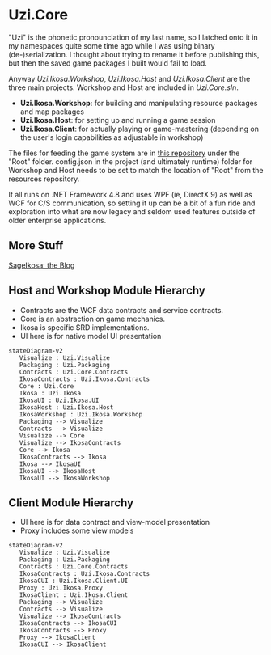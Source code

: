# Uzi.Core
"Uzi" is the phonetic pronounciation of my last name, so I latched onto it in my namespaces quite some time ago while I was using binary (de-)serialization. 
I thought about trying to rename it before publishing this, but then the saved game packages I built would fail to load.

Anyway _Uzi.Ikosa.Workshop_, _Uzi.Ikosa.Host_ and _Uzi.Ikosa.Client_ are the three main projects.
Workshop and Host are included in _Uzi.Core.sln_.
- __Uzi.Ikosa.Workshop__: for building and manipulating resource packages and map packages
- __Uzi.Ikosa.Host__: for setting up and running a game session
- __Uzi.Ikosa.Client__: for actually playing or game-mastering (depending on the user's login capabilities as adjustable in workshop)

The files for feeding the game system are in [this repository](https://github.com/sageikosa/Ikosa35ResourcesRoot) under the "Root" folder.
config.json in the project (and ultimately runtime) folder for Workshop and Host needs to be set to match the location of "Root" from the resources repository.

It all runs on .NET Framework 4.8 and uses WPF (ie, DirectX 9) as well as WCF for C/S communication, so setting it up can be a bit of a fun ride and exploration
into what are now legacy and seldom used features outside of older enterprise applications.

## More Stuff
[SageIkosa: the Blog](https://sageikosa.guildsmanship.com/)

## Host and Workshop Module Hierarchy
- Contracts are the WCF data contracts and service contracts.
- Core is an abstraction on game mechanics.
- Ikosa is specific SRD implementations.
- UI here is for native model UI presentation

``` mermaid
stateDiagram-v2
   Visualize : Uzi.Visualize
   Packaging : Uzi.Packaging
   Contracts : Uzi.Core.Contracts
   IkosaContracts : Uzi.Ikosa.Contracts
   Core : Uzi.Core
   Ikosa : Uzi.Ikosa
   IkosaUI : Uzi.Ikosa.UI
   IkosaHost : Uzi.Ikosa.Host
   IkosaWorkshop : Uzi.Ikosa.Workshop
   Packaging --> Visualize
   Contracts --> Visualize
   Visualize --> Core
   Visualize --> IkosaContracts
   Core --> Ikosa
   IkosaContracts --> Ikosa
   Ikosa --> IkosaUI
   IkosaUI --> IkosaHost
   IkosaUI --> IkosaWorkshop
```

## Client Module Hierarchy
- UI here is for data contract and view-model presentation
- Proxy includes some view models

``` mermaid
stateDiagram-v2
   Visualize : Uzi.Visualize
   Packaging : Uzi.Packaging
   Contracts : Uzi.Core.Contracts
   IkosaContracts : Uzi.Ikosa.Contracts
   IkosaCUI : Uzi.Ikosa.Client.UI
   Proxy : Uzi.Ikosa.Proxy
   IkosaClient : Uzi.Ikosa.Client
   Packaging --> Visualize
   Contracts --> Visualize
   Visualize --> IkosaContracts
   IkosaContracts --> IkosaCUI
   IkosaContracts --> Proxy
   Proxy --> IkosaClient
   IkosaCUI --> IkosaClient
